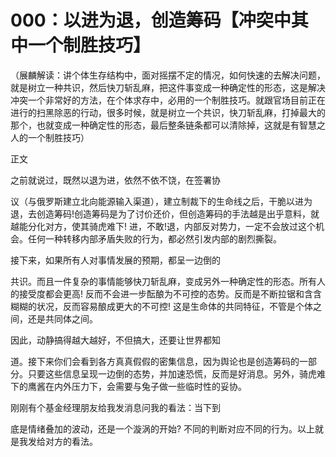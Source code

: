 # 000：以进为退，创造筹码【冲突中其中一个制胜技巧】

（展麟解读：讲个体生存结构中，面对摇摆不定的情况，如何快速的去解决问题，就是树立一种共识，然后快刀斩乱麻，把这件事变成一种确定性的形态，这是解决冲突一个非常好的方法，在个体求存中，必用的一个制胜技巧。就跟官场目前正在进行的扫黑除恶的行动，很多时候，就是树立一个共识，快刀斩乱麻，打掉最大的那个，也就变成一种确定性的形态，最后整条链条都可以清除掉，这就是有智慧之人的一个制胜技巧）

正文

之前就说过，既然以退为进，依然不依不饶，在签署协

议（与俄罗斯建立北向能源输入渠道），建立制裁下的生命线之后，干脆以进为退，去创造筹码!创造筹码是为了讨价还价，但创造筹码的手法越是出乎意料，就越能分化对方，使其骑虎难下! 进，不敢!退，内部反对势力，一定不会放过这个机会。任何一种转移内部矛盾失败的行为，都必然引发内部的剧烈撕裂。

接下来，如果所有人对事情发展的预期，都呈一边倒的

共识。而且一件复杂的事情能够快刀斩乱麻，变成另外一种确定性的形态。所有人的接受度都会更高! 反而不会进一步酝酿为不可控的态势。反而是不断拉锯和含含糊糊的状况，反而容易酿成更大的不可控! 这是生命体的共同特征，不管是个体之间，还是共同体之间。

因此，动静搞得越大越好，不但搞大，还要让世界都知

道。接下来你们会看到各方真真假假的密集信息，因为舆论也是创造筹码的一部分。只要这些信息呈现一边倒的态势，并加速恐慌，反而是好消息。另外，骑虎难下的鹰酱在内外压力下，会需要与兔子做一些临时性的妥协。

刚刚有个基金经理朋友给我发消息问我的看法：当下到

底是情绪叠加的波动，还是一个漩涡的开始? 不同的判断对应不同的行为。以上就是我发给对方的看法。
